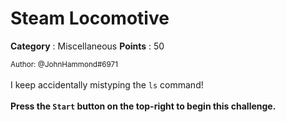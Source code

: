 # Steam Locomotive

**Category** : Miscellaneous
**Points** : 50

<small>Author: @JohnHammond#6971</small><br><br>I keep accidentally mistyping the <code>ls</code> command! <br> <br> <b>Press the <code>Start</code> button on the top-right to begin this challenge.</b>




